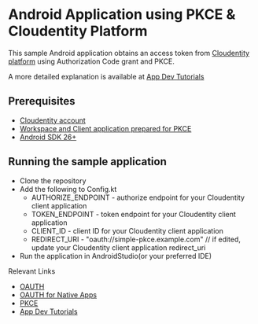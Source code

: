 
# Android Application using PKCE & Cloudentity Platform

This sample Android application obtains an access token from [Cloudentity platform](https://cloudentity.com/) using Authorization Code grant and PKCE.

A more detailed explanation is available at [App Dev Tutorials](https://cloudentity.com/developers/app-dev-tutorials/android/android-pkce-tutorial/)

## Prerequisites
 - [Cloudentity account](https://authz.cloudentity.io/register)
 - [Workspace and Client application prepared for PKCE](https://docs.authorization.cloudentity.com/features/oauth/grant_flows/auth_code_with_pkce/?q=pkce)
 - [Android SDK 26+](https://www.android.com/)

## Running the sample application
 - Clone the repository
 - Add the following to Config.kt
   - AUTHORIZE_ENDPOINT - authorize endpoint for your Cloudentity client application
   - TOKEN_ENDPOINT - token endpoint for your Cloudentity client application
   - CLIENT_ID - client ID for your Cloudentity client application
   - REDIRECT_URI - "oauth://simple-pkce.example.com" // if edited, update your Cloudentity client application redirect_uri
 - Run the application in AndroidStudio(or your preferred IDE)


Relevant Links
 - [OAUTH](https://datatracker.ietf.org/doc/html/rfc6749)
 - [OAUTH for Native Apps](https://datatracker.ietf.org/doc/html/rfc8252)
 - [PKCE](https://datatracker.ietf.org/doc/html/rfc7636)
 - [App Dev Tutorials](https://developer.cloudentity.com/app_dev_tutorials/)

